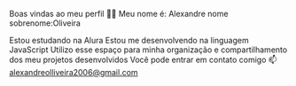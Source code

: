 Boas vindas ao meu perfil 💙💙
Meu nome é: Alexandre nome sobrenome:Oliveira

Estou estudando na Alura
Estou me desenvolvendo na linguagem JavaScript
Utilizo esse espaço para minha organização e compartilhamento dos meu projetos desenvolvidos
Você pode entrar em contato comigo 📫
alexandreolliveira2006@gmail.com
